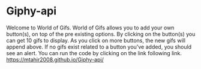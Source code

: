 # Giphy-api
 Welcome to World of Gifs.
 World of Gifs allows you to add your own button(s), on top of the pre existing options.
 By clicking on the button(s) you can get 10 gifs to display.
 As you click on more buttons, the new gifs will append above.
 If no gifs exist related to a button you've added, you should see an alert.
 You can run the code by clicking on the link following link.
https://mtahir2008.github.io/Giphy-api/
